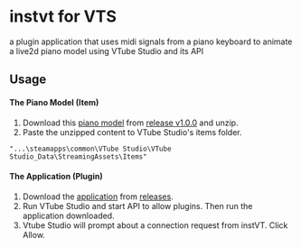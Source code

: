 # instvt for VTS

a plugin application that uses midi signals from a piano keyboard to animate a live2d piano model using VTube Studio and its API

## Usage

#### The Piano Model (Item)

1. Download this [piano model](https://github.com/sakkunog/instVT/releases/tag/1.0.0/download/k49v2406.zip) from [release v1.0.0](https://github.com/sakkunog/instVT/releases/tag/1.0.0) and unzip.
2. Paste the unzipped content to VTube Studio's items folder.
````
"...\steamapps\common\VTube Studio\VTube Studio_Data\StreamingAssets\Items"
````
#### The Application (Plugin)

1. Download the [application](https://github.com/sakkunog/instVT/releases/tag/1.1.1/download/instvt-vts-win64-1.1.1.exe) from [releases](https://github.com/sakkunog/instVT/releases/latest).
2. Run VTube Studio and start API to allow plugins. Then run the application downloaded.
3. Vtube Studio will prompt about a connection request from instVT. Click Allow.
